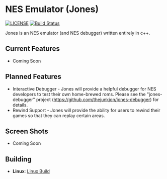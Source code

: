# NES Emulator (Jones)

[![LICENSE](https://img.shields.io/badge/license-MIT-blue.svg)](LICENSE)
[![Build Status](https://github.com/JonForShort/jones/workflows/Build%20Master/badge.svg)](https://github.com/JonForShort/jones/actions)

Jones is an NES emulator (and NES debugger) written entirely in c++.

## Current Features

* Coming Soon

## Planned Features

* Interactive Debugger - Jones will provide a helpful debugger for NES developers to test their own home-brewed roms.  Please see the "jones-debugger" project (https://github.com/thejunkjon/jones-debugger) for details.
* Rewind Support - Jones will provide the ability for users to rewind their games so that they can replay certain areas.

## Screen Shots

* Coming Soon

## Building

* __Linux__: [Linux Build](https://github.com/thejunkjon/jones/wiki/Build-For-Linux)
